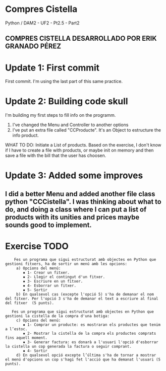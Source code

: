 # Compres Cistella
 Python / DAM2 - UF2 - Pt2.5 - Part2

COMPRES CISTELLA DESARROLLADO POR ERIK GRANADO PÉREZ
-------------------------------------------------
# Update 1: First commit
 First commit. I'm using the last part of this same practice.

# Update 2: Building code skull
 I'm building my first steps to fill info on the programm.

 1. I've changed the Menu and Controller to another options
 2. I've put an extra file called "CCProducte". It's an Object to estructure the info product.

 WHAT TO DO:
  Initiate a List of products. Based on the exercise, I don't know if I have to create a file with products, or maybe init on memory and then save a file with the bill that the user has choosen.

# Update 3: Added some improves
 I did a better Menu and added another file class python "CCCistella". I was thinking about what to do, and doing a class where I can put a list of products with its unities and prices maybe sounds good to implement.
-------------------------------------------------
# Exercise TODO
        Fes un programa que sigui estructurat amb objectes en Python que gestioni fitxers, ha de sortir un menú amb les opcions:
         a) Opcions del menú:
            ▪ 1- Crear un fitxer.
            ▪ 2- Llegir el contingut d'un fitxer.
            ▪ 3- Escriure en un fitxer.
            ▪ 4- Esborrar un fitxer.
            ▪ 5- Sortir
         b) En qualsevol cas (excepte l'opció 5) s'ha de demanar el nom del fitxer. Per l'opció 3 s'ha de demanar el text a escriure al final del fitxer  (5 punts).

       Fes un programa que sigui estructurat amb objectes en Python que gestioni la cistella de la compra d'una botiga:
         c) Opcions del menú:
            ▪ 1- Comprar un producte: es mostraran els productes que tenim a l’estoc.
            ▪ 2- Mostrar la cistella de la compra els productes comprats fins aquell moment.
            ▪ 3- Generar factura: es donarà a l'usuari l'opció d'esborrar la cistella un cop generada la factura o seguir comprant.
            ▪ 4- Sortir
         d) En qualsevol opció excepte l’última s'ha de tornar a mostrar el menú d'opcions un cop s'hagi fet l'acció que ha demanat l'usuari (5 punts).
